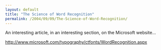 ```yaml
---
layout: default
title: "The Science of Word Recognition"
permalink: /2004/09/09/The-Science-of-Word-Recognition/
---
```


<P>An interesting article, in an interesting section, on the Microsoft website...</P>
<P><A href="http://www.microsoft.com/typography/ctfonts/WordRecognition.aspx">http://www.microsoft.com/typography/ctfonts/WordRecognition.aspx</A></P>